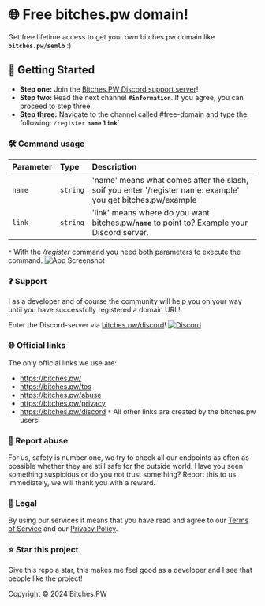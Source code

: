# 🌐 Free bitches.pw domain!

Get free lifetime access to get your own bitches.pw domain like **`bitches.pw/semlb`** :)


## 🚀 Getting Started

- **Step one:** Join the [Bitches.PW Discord support server](https://bitches.pw/discord)! 
- **Step two:** Read the next channel __`#information`__. If you agree, you can proceed to step three.
- **Step three:** Navigate to the channel called #free-domain and type the following: `/register` __`name`__ __`link`__`
### 🛠 Command usage

| Parameter | Type     | Description|
| :-------- | :------- | :-------------------------------- |
| `name`      | `string` | 'name' means what comes after the slash, soif you enter '/register name: example' you get bitches.pw/example |
| `link`      | `string` | 'link' means where do you want bitches.pw/__`name`__ to point to? Example your Discord server. |

`*` With the _/register_ command you need both parameters to execute the command.
![App Screenshot](https://media.discordapp.net/attachments/1240334353628790874/1240334801446371411/image.png?ex=66462f4c&is=6644ddcc&hm=783651904494547f6c2249866705461685f4c146d2032a44fbe87aad80d04e7f&=&format=webp&quality=lossless&width=1706&height=50)

### ❓ Support
I as a developer and of course the community will help you on your way until you have successfully registered a domain URL!

Enter the Discord-server via [bitches.pw/discord](https://bitches.pw/discord)!
[![Discord](https://img.shields.io/discord/882318291014651924.svg?logo=discord)](https://discord.gg/GYN8gEsATP)

### 🌐 Official links
The only official links we use are:
- https://bitches.pw/
- https://bitches.pw/tos
- https://bitches.pw/abuse
- https://bitches.pw/privacy
- https://bitches.pw/discord
`*` All other links are created by the bitches.pw users!

### 🔎 Report abuse
For us, safety is number one, we try to check all our endpoints as often as possible whether they are still safe for the outside world. Have you seen something suspicious or do you not trust something? Report this to us immediately, we will thank you with a reward.

### 📜 Legal
By using our services it means that you have read and agree to our [Terms of Service](https://bitches.pw/tos) and our [Privacy Policy](https://bitches.pw/privacy).

### ⭐ Star this project
Give this repo a star, this makes me feel good as a developer and I see that people like the project!

Copyright © 2024 Bitches.PW

